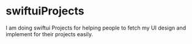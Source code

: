 # swiftuiProjects
I am doing swiftui Projects for helping people to fetch my UI design and implement for their projects easily.


